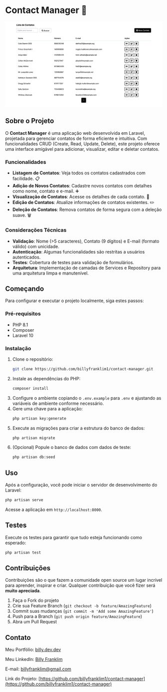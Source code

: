 # Contact Manager 📇

![Contact Manager](public/capture.png)
## Sobre o Projeto

O **Contact Manager** é uma aplicação web desenvolvida em Laravel, projetada para gerenciar contatos de forma eficiente e intuitiva. Com funcionalidades CRUD (Create, Read, Update, Delete), este projeto oferece uma interface amigável para adicionar, visualizar, editar e deletar contatos.

### Funcionalidades

- **Listagem de Contatos**: Veja todos os contatos cadastrados com facilidade. 📋
- **Adição de Novos Contatos**: Cadastre novos contatos com detalhes como nome, contato e e-mail. ➕
- **Visualização de Contatos**: Acesse os detalhes de cada contato. 👀
- **Edição de Contatos**: Atualize informações de contatos existentes. ✏️
- **Deleção de Contatos**: Remova contatos de forma segura com a deleção suave. 🗑️

### Considerações Técnicas

- **Validação**: Nome (>5 caracteres), Contato (9 dígitos) e E-mail (formato válido) com unicidade.
- **Autenticação**: Algumas funcionalidades são restritas a usuários autenticados.
- **Testes**: Cobertura de testes para validação de formulários.
- **Arquitetura**: Implementação de camadas de Services e Repository para uma arquitetura limpa e manutenível.

## Começando

Para configurar e executar o projeto localmente, siga estes passos:

### Pré-requisitos

- PHP 8.1
- Composer
- Laravel 10

### Instalação

1. Clone o repositório:
   ```sh
   git clone https://github.com/billyfranklim1/contact-manager.git
   ```
2. Instale as dependências do PHP:
   ```sh
   composer install
   ```
3. Configure o ambiente copiando o `.env.example` para `.env` e ajustando as variáveis de ambiente conforme necessário.
4. Gere uma chave para a aplicação:
   ```sh
   php artisan key:generate
   ```
5. Execute as migrações para criar a estrutura do banco de dados:
   ```sh
   php artisan migrate
   ```
6. (Opcional) Popule o banco de dados com dados de teste:
   ```sh
   php artisan db:seed
   ```

## Uso

Após a configuração, você pode iniciar o servidor de desenvolvimento do Laravel:

```sh
php artisan serve
```

Acesse a aplicação em `http://localhost:8000`.

## Testes

Execute os testes para garantir que tudo esteja funcionando como esperado:

```sh
php artisan test
```

## Contribuições

Contribuições são o que fazem a comunidade open source um lugar incrível para aprender, inspirar e criar. Qualquer contribuição que você fizer será **muito apreciada**.

1. Faça o Fork do projeto
2. Crie sua Feature Branch (`git checkout -b feature/AmazingFeature`)
3. Commit suas mudanças (`git commit -m 'Add some AmazingFeature'`)
4. Push para a Branch (`git push origin feature/AmazingFeature`)
5. Abra um Pull Request


## Contato

Meu Portfólio: [billy.dev.dev](https://billy.dev.dev)

Meu LinkedIn: [Billy Franklim](https://www.linkedin.com/in/billyfranklim/)

E-mail: [billyfranklim@gmail.com](mailto:billyfranklim@gmail.com)

Link do Projeto: [https://github.com/billyfranklim1/contact-manager](https://github.com/billyfranklim1/contact-manager)
